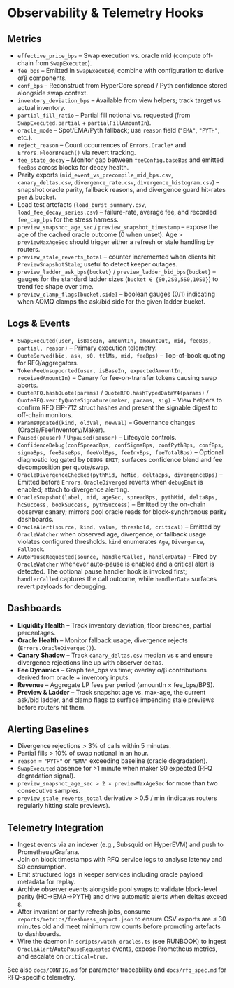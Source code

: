 # Observability & Telemetry Hooks

## Metrics
- `effective_price_bps` – Swap execution vs. oracle mid (compute off-chain from `SwapExecuted`).
- `fee_bps` – Emitted in `SwapExecuted`; combine with configuration to derive α/β components.
- `conf_bps` – Reconstruct from HyperCore spread / Pyth confidence stored alongside swap context.
- `inventory_deviation_bps` – Available from view helpers; track target vs actual inventory.
- `partial_fill_ratio` – Partial fill notional vs. requested (from `SwapExecuted.partial` + `partialFillAmountIn`).
- `oracle_mode` – Spot/EMA/Pyth fallback; use `reason` field (`"EMA"`, `"PYTH"`, etc.).
- `reject_reason` – Count occurrences of `Errors.Oracle*` and `Errors.FloorBreach()` via revert tracking.
- `fee_state_decay` – Monitor gap between `feeConfig.baseBps` and emitted `feeBps` across blocks for decay health.
- Parity exports (`mid_event_vs_precompile_mid_bps.csv`, `canary_deltas.csv`, `divergence_rate.csv`, `divergence_histogram.csv`) – snapshot oracle parity, fallback reasons, and divergence guard hit-rates per Δ bucket.
- Load test artefacts (`load_burst_summary.csv`, `load_fee_decay_series.csv`) – failure-rate, average fee, and recorded `fee_cap_bps` for the stress harness.
- `preview_snapshot_age_sec` / `preview_snapshot_timestamp` – expose the age of the cached oracle outcome (0 when unset). Age > `previewMaxAgeSec` should trigger either a refresh or stale handling by routers.
- `preview_stale_reverts_total` – counter incremented when clients hit `PreviewSnapshotStale`; useful to detect keeper outages.
- `preview_ladder_ask_bps{bucket}` / `preview_ladder_bid_bps{bucket}` – gauges for the standard ladder sizes (`bucket ∈ {S0,2S0,5S0,10S0}`) to trend fee shape over time.
- `preview_clamp_flags{bucket,side}` – boolean gauges (0/1) indicating when AOMQ clamps the ask/bid side for the given ladder bucket.

## Logs & Events
- `SwapExecuted(user, isBaseIn, amountIn, amountOut, mid, feeBps, partial, reason)` – Primary execution telemetry.
- `QuoteServed(bid, ask, s0, ttlMs, mid, feeBps)` – Top-of-book quoting for RFQ/aggregators.
- `TokenFeeUnsupported(user, isBaseIn, expectedAmountIn, receivedAmountIn)` – Canary for fee-on-transfer tokens causing swap aborts.
- `QuoteRFQ.hashQuote(params)` / `QuoteRFQ.hashTypedDataV4(params)` / `QuoteRFQ.verifyQuoteSignature(maker, params, sig)` – View helpers to confirm RFQ EIP-712 struct hashes and present the signable digest to off-chain monitors.
- `ParamsUpdated(kind, oldVal, newVal)` – Governance changes (Oracle/Fee/Inventory/Maker).
- `Paused(pauser)` / `Unpaused(pauser)` – Lifecycle controls.
- `ConfidenceDebug(confSpreadBps, confSigmaBps, confPythBps, confBps, sigmaBps, feeBaseBps, feeVolBps, feeInvBps, feeTotalBps)` – Optional diagnostic log gated by `DEBUG_EMIT`; surfaces confidence blend and fee decomposition per quote/swap.
- `OracleDivergenceChecked(pythMid, hcMid, deltaBps, divergenceBps)` – Emitted before `Errors.OracleDiverged` reverts when `debugEmit` is enabled; attach to divergence alerting.
- `OracleSnapshot(label, mid, ageSec, spreadBps, pythMid, deltaBps, hcSuccess, bookSuccess, pythSuccess)` – Emitted by the on-chain observer canary; mirrors pool oracle reads for block-synchronous parity dashboards.
- `OracleAlert(source, kind, value, threshold, critical)` – Emitted by `OracleWatcher` when observed age, divergence, or fallback usage violates configured thresholds. `kind` enumerates `Age`, `Divergence`, `Fallback`.
- `AutoPauseRequested(source, handlerCalled, handlerData)` – Fired by `OracleWatcher` whenever auto-pause is enabled and a critical alert is detected. The optional pause handler hook is invoked first; `handlerCalled` captures the call outcome, while `handlerData` surfaces revert payloads for debugging.

## Dashboards
- **Liquidity Health** – Track inventory deviation, floor breaches, partial percentages.
- **Oracle Health** – Monitor fallback usage, divergence rejects (`Errors.OracleDiverged()`).
- **Canary Shadow** – Track `canary_deltas.csv` median vs ε and ensure divergence rejections line up with observer deltas.
- **Fee Dynamics** – Graph fee_bps vs time; overlay α/β contributions derived from oracle + inventory inputs.
- **Revenue** – Aggregate LP fees per period (amountIn × fee_bps/BPS).
- **Preview & Ladder** – Track snapshot age vs. max-age, the current ask/bid ladder, and clamp flags to surface impending stale previews before routers hit them.

## Alerting Baselines
- Divergence rejections > 3% of calls within 5 minutes.
- Partial fills > 10% of swap notional in an hour.
- `reason` = `"PYTH"` or `"EMA"` exceeding baseline (oracle degradation).
- `SwapExecuted` absence for >1 minute when maker S0 expected (RFQ degradation signal).
- `preview_snapshot_age_sec > 2 × previewMaxAgeSec` for more than two consecutive samples.
- `preview_stale_reverts_total` derivative > 0.5 / min (indicates routers regularly hitting stale previews).

## Telemetry Integration
- Ingest events via an indexer (e.g., Subsquid on HyperEVM) and push to Prometheus/Grafana.
- Join on block timestamps with RFQ service logs to analyse latency and S0 consumption.
- Emit structured logs in keeper services including oracle payload metadata for replay.
- Archive observer events alongside pool swaps to validate block-level parity (HC→EMA→PYTH) and drive automatic alerts when deltas exceed ε.
- After invariant or parity refresh jobs, consume `reports/metrics/freshness_report.json` to ensure CSV exports are ≤ 30 minutes old and meet minimum row counts before promoting artefacts to dashboards.
- Wire the daemon in `scripts/watch_oracles.ts` (see RUNBOOK) to ingest `OracleAlert`/`AutoPauseRequested` events, expose Prometheus metrics, and escalate on `critical=true`.

See also `docs/CONFIG.md` for parameter traceability and `docs/rfq_spec.md` for RFQ-specific telemetry.
